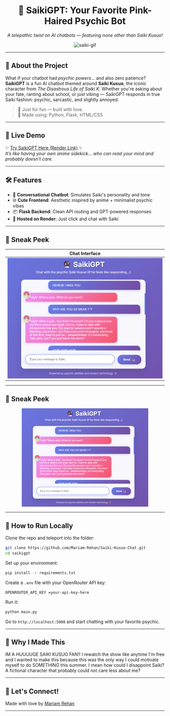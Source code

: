 <div align="center">

# 🔮 SaikiGPT: Your Favorite Pink-Haired Psychic Bot  
*A telepathic twist on AI chatbots — featuring none other than Saiki Kusuo!*

![saiki-gif](https://media.tenor.com/3eReeqTO14MAAAAM/saiki-kusuo-saiki-k.gif)
</div>

---

## 🧠 About the Project

What if your chatbot had *psychic powers*... and also zero patience?  
**SaikiGPT** is a fun AI chatbot themed around **Saiki Kusuo**, the iconic character from *The Disastrous Life of Saiki K.* Whether you're asking about your fate, ranting about school, or just vibing — SaikiGPT responds in true Saiki fashion: psychic, sarcastic, and slightly annoyed.

> 🌸 Just for fun — built with love.  
> 🧩 Made using: Python, Flask, HTML/CSS

---

## 🧪 Live Demo

✨ [Try SaikiGPT Here (Render Link)](https://saiki-gpt.onrender.com) ✨  
_It’s like having your own anime sidekick... who can read your mind and probably doesn’t care._

---

## 🛠️ Features

- 💬 **Conversational Chatbot**: Simulates Saiki's personality and tone
- 🌐 **Cute Frontend**: Aesthetic inspired by anime + minimalist psychic vibes
- 📦 **Flask Backend**: Clean API routing and GPT-powered responses
- 🧃 **Hosted on Render**: Just click and chat with Saiki

---

## 📸 Sneak Peek

| Chat Interface |
|--------------------------|
| ![chat](screenshots/chat_page.png) |

---

## 📸 Sneak Peek

<p align="center">
  <img src="screenshots/chat_page.png" alt="Saiki Kusuo Chatbot Interface" width="400"/>
</p>

---

## 🎯 How to Run Locally

Clone the repo and teleport into the folder:

```bash
git clone https://github.com/Mariam-Rehan/Saiki-Kusuo-Chat.git
cd saikigpt
```

Set up your environment:

```bash
pip install -r requirements.txt
```

Create a `.env` file with your OpenRouter API key:

```env
OPENROUTER_API_KEY =your-api-key-here
```

Run it:

```bash
python main.py
```

Go to `http://localhost:5000` and start chatting with your favorite psychic.

---

## 🧠 Why I Made This

IM A HUUUUGE SAIKI KUSUO FAN!! I rewatch the show like anytime I'm free and I wanted to make this because this was the only way I could motivate myself to do SOMETHING this summer. I mean how could I disappoint Saiki? A fictional character that probably could not care less about me?   

---

## 🦄 Let's Connect!

Made with love by [Mariam Rehan](https://www.linkedin.com/in/mariam-rehan)

---
